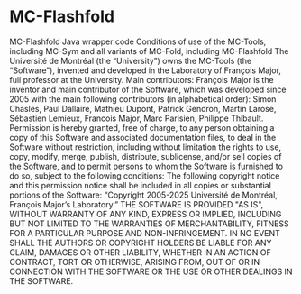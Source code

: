 # MC-Flashfold
MC-Flashfold Java wrapper code
Conditions of use of the MC-Tools, including MC-Sym and all variants of MC-Fold, including MC-Flashfold 
The Université de Montréal (the “University”) owns the MC-Tools (the “Software”), invented and developed in the Laboratory of François Major, full professor at the University. 
Main contributors: François Major is the inventor and main contributor of the Software, which was developed since 2005 with the main following contributors (in alphabetical order): Simon Chasles, Paul Dallaire, Mathieu Dupont, Patrick Gendron, Martin Larose, Sébastien Lemieux, Francois Major, Marc Parisien, Philippe Thibault. 
Permission is hereby granted, free of charge, to any person obtaining a copy of this Software and associated documentation files, to deal in the Software without restriction, including without limitation the rights to use, copy, modify, merge, publish, distribute, sublicense, and/or sell copies of the Software, and to permit persons to whom the Software is furnished to do so, subject to the following conditions: 
The following copyright notice and this permission notice shall be included in all copies or substantial portions of the Software: “Copyright 2005-2025 Université de Montréal, François Major’s Laboratory.” 
THE SOFTWARE IS PROVIDED "AS IS", WITHOUT WARRANTY OF ANY KIND, EXPRESS OR IMPLIED, INCLUDING BUT NOT LIMITED TO THE WARRANTIES OF MERCHANTABILITY, FITNESS FOR A PARTICULAR PURPOSE AND NON-INFRINGEMENT. IN NO EVENT SHALL THE AUTHORS OR COPYRIGHT HOLDERS BE LIABLE FOR ANY CLAIM, DAMAGES OR OTHER LIABILITY, WHETHER IN AN ACTION OF CONTRACT, TORT OR OTHERWISE, ARISING FROM, OUT OF OR IN CONNECTION WITH THE SOFTWARE OR THE USE OR OTHER DEALINGS IN THE SOFTWARE. 
